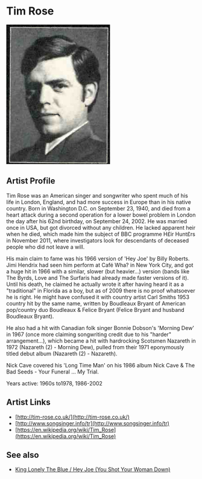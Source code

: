# Tim Rose

![](../../assets/artists/Tim_Rose.png)

## Artist Profile

Tim Rose was an American singer and songwriter who spent much of his life in London, England, and had more success in Europe than in his native country. Born in Washington D.C. on September 23, 1940, and died from a heart attack during a second operation for a lower bowel problem in London the day after his 62nd birthday, on September 24, 2002. He was married once in USA, but got divorced without any children. He lacked apparent heir when he died, which made him the subject of BBC programme H£ir Hunt£rs in November 2011, where investigators look for descendants of deceased people who did not leave a will.

His main claim to fame was his 1966 version of 'Hey Joe' by Billy Roberts. Jimi Hendrix had seen him perform at Café Wha? in New York City, and got a huge hit in 1966 with a similar, slower (but heavier...) version (bands like The Byrds, Love and The Surfaris had already made faster versions of it). Until his death, he claimed he actually wrote it after having heard it as a "traditional" in Florida as a boy, but as of 2009 there is no proof whatsoever he is right. He might have confused it with country artist Carl Smiths 1953 country hit by the same name, written by Boudleaux Bryant of American pop/country duo Boudleaux &amp; Felice Bryant (Felice Bryant and husband Boudleaux Bryant).

He also had a hit with Canadian folk singer Bonnie Dobson's 'Morning Dew' in 1967 (once more claiming songwriting credit due to his "harder" arrangement...), which became a hit with hardrocking Scotsmen Nazareth in 1972 (Nazareth (2) - Morning Dew), pulled from their 1971 eponymously titled debut album (Nazareth (2) - Nazareth).

Nick Cave covered his 'Long Time Man' on his 1986 album Nick Cave & The Bad Seeds - Your Funeral ... My Trial.

Years active: 1960s to1978, 1986-2002

## Artist Links

- [http://tim-rose.co.uk/](http://tim-rose.co.uk/)
- [http://www.songsinger.info/tr](http://www.songsinger.info/tr)
- [https://en.wikipedia.org/wiki/Tim_Rose](https://en.wikipedia.org/wiki/Tim_Rose)


## See also

- [King Lonely The Blue / Hey Joe (You Shot Your Woman Down)](King_Lonely_The_Blue_-_Hey_Joe_You_Shot_Your_Woman_Down.md)
